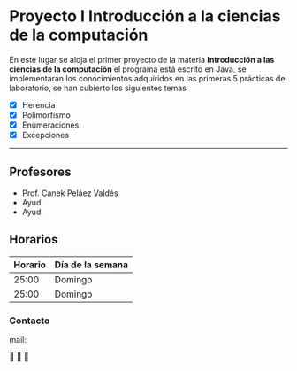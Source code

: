# Proyecto I Introducción a la ciencias de la computación
En este lugar se aloja el primer proyecto de la materia <b> Introducción a las ciencias de la computación </b> el programa está escrito en Java, se implementarán los conocimientos adquiridos en las primeras 5 prácticas de laboratorio, se han cubierto los siguientes temas
- [x] Herencia
- [x] Polimorfismo
- [x] Enumeraciones
- [x] Excepciones

- - - -

## Profesores
* Prof. Canek Peláez Valdés
* Ayud. 
* Ayud. 

## Horarios
Horario  | Día de la semana 
---------| -------------
25:00  | Domingo
25:00  | Domingo

### Contacto

mail: 

:octopus: :octopus: :octopus:
